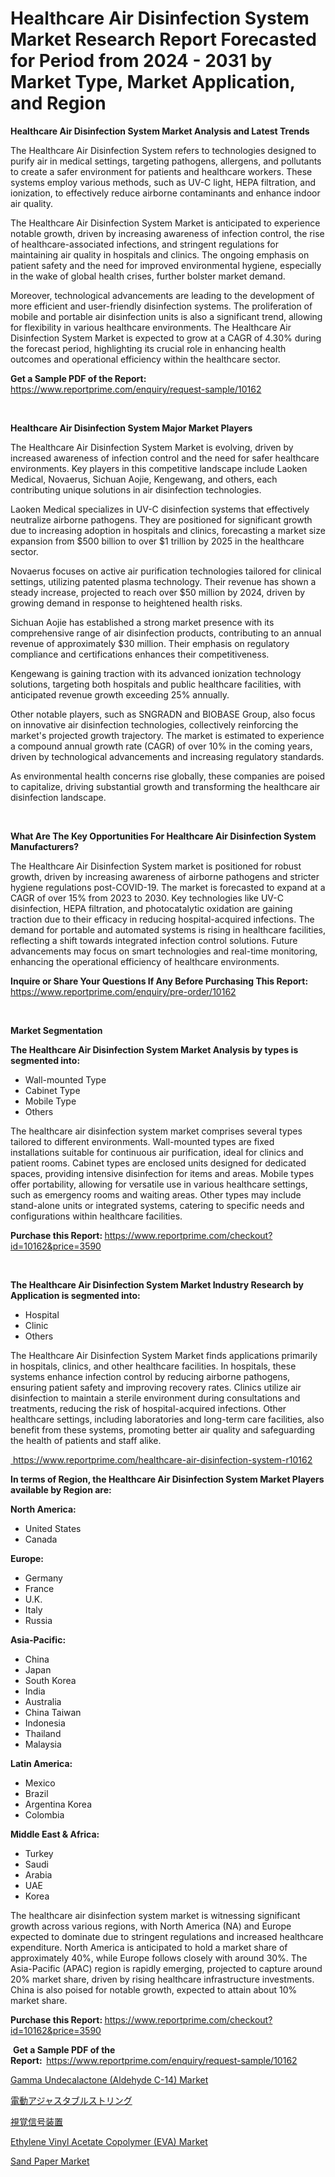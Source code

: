 <p><h1>Healthcare Air Disinfection System Market Research Report Forecasted for Period from 2024 -  2031 by Market Type, Market Application, and Region</h1></p><p><strong>Healthcare Air Disinfection System Market Analysis and Latest Trends</strong></p>
<p><p>The Healthcare Air Disinfection System refers to technologies designed to purify air in medical settings, targeting pathogens, allergens, and pollutants to create a safer environment for patients and healthcare workers. These systems employ various methods, such as UV-C light, HEPA filtration, and ionization, to effectively reduce airborne contaminants and enhance indoor air quality.</p><p>The Healthcare Air Disinfection System Market is anticipated to experience notable growth, driven by increasing awareness of infection control, the rise of healthcare-associated infections, and stringent regulations for maintaining air quality in hospitals and clinics. The ongoing emphasis on patient safety and the need for improved environmental hygiene, especially in the wake of global health crises, further bolster market demand.</p><p>Moreover, technological advancements are leading to the development of more efficient and user-friendly disinfection systems. The proliferation of mobile and portable air disinfection units is also a significant trend, allowing for flexibility in various healthcare environments. The Healthcare Air Disinfection System Market is expected to grow at a CAGR of 4.30% during the forecast period, highlighting its crucial role in enhancing health outcomes and operational efficiency within the healthcare sector.</p></p>
<p><strong>Get a Sample PDF of the Report:&nbsp;</strong> <a href="https://www.reportprime.com/enquiry/request-sample/10162">https://www.reportprime.com/enquiry/request-sample/10162</a></p>
<p>&nbsp;</p>
<p><strong>Healthcare Air Disinfection System Major Market Players</strong></p>
<p><p>The Healthcare Air Disinfection System Market is evolving, driven by increased awareness of infection control and the need for safer healthcare environments. Key players in this competitive landscape include Laoken Medical, Novaerus, Sichuan Aojie, Kengewang, and others, each contributing unique solutions in air disinfection technologies.</p><p>Laoken Medical specializes in UV-C disinfection systems that effectively neutralize airborne pathogens. They are positioned for significant growth due to increasing adoption in hospitals and clinics, forecasting a market size expansion from $500 billion to over $1 trillion by 2025 in the healthcare sector.</p><p>Novaerus focuses on active air purification technologies tailored for clinical settings, utilizing patented plasma technology. Their revenue has shown a steady increase, projected to reach over $50 million by 2024, driven by growing demand in response to heightened health risks.</p><p>Sichuan Aojie has established a strong market presence with its comprehensive range of air disinfection products, contributing to an annual revenue of approximately $30 million. Their emphasis on regulatory compliance and certifications enhances their competitiveness.</p><p>Kengewang is gaining traction with its advanced ionization technology solutions, targeting both hospitals and public healthcare facilities, with anticipated revenue growth exceeding 25% annually.</p><p>Other notable players, such as SNGRADN and BIOBASE Group, also focus on innovative air disinfection technologies, collectively reinforcing the market's projected growth trajectory. The market is estimated to experience a compound annual growth rate (CAGR) of over 10% in the coming years, driven by technological advancements and increasing regulatory standards.</p><p>As environmental health concerns rise globally, these companies are poised to capitalize, driving substantial growth and transforming the healthcare air disinfection landscape.</p></p>
<p>&nbsp;</p>
<p><strong>What Are The Key Opportunities For Healthcare Air Disinfection System Manufacturers?</strong></p>
<p><p>The Healthcare Air Disinfection System market is positioned for robust growth, driven by increasing awareness of airborne pathogens and stricter hygiene regulations post-COVID-19. The market is forecasted to expand at a CAGR of over 15% from 2023 to 2030. Key technologies like UV-C disinfection, HEPA filtration, and photocatalytic oxidation are gaining traction due to their efficacy in reducing hospital-acquired infections. The demand for portable and automated systems is rising in healthcare facilities, reflecting a shift towards integrated infection control solutions. Future advancements may focus on smart technologies and real-time monitoring, enhancing the operational efficiency of healthcare environments.</p></p>
<p><strong>Inquire or Share Your Questions If Any Before Purchasing This Report:</strong> <a href="https://www.reportprime.com/enquiry/pre-order/10162">https://www.reportprime.com/enquiry/pre-order/10162</a></p>
<p>&nbsp;</p>
<p><strong>Market Segmentation</strong></p>
<p><strong>The Healthcare Air Disinfection System Market Analysis by types is segmented into:</strong></p>
<p><ul><li>Wall-mounted Type</li><li>Cabinet Type</li><li>Mobile Type</li><li>Others</li></ul></p>
<p><p>The healthcare air disinfection system market comprises several types tailored to different environments. Wall-mounted types are fixed installations suitable for continuous air purification, ideal for clinics and patient rooms. Cabinet types are enclosed units designed for dedicated spaces, providing intensive disinfection for items and areas. Mobile types offer portability, allowing for versatile use in various healthcare settings, such as emergency rooms and waiting areas. Other types may include stand-alone units or integrated systems, catering to specific needs and configurations within healthcare facilities.</p></p>
<p><strong>Purchase this Report:&nbsp;</strong><a href="https://www.reportprime.com/checkout?id=10162&price=3590">https://www.reportprime.com/checkout?id=10162&price=3590</a></p>
<p>&nbsp;</p>
<p><strong>The Healthcare Air Disinfection System Market Industry Research by Application is segmented into:</strong></p>
<p><ul><li>Hospital</li><li>Clinic</li><li>Others</li></ul></p>
<p><p>The Healthcare Air Disinfection System Market finds applications primarily in hospitals, clinics, and other healthcare facilities. In hospitals, these systems enhance infection control by reducing airborne pathogens, ensuring patient safety and improving recovery rates. Clinics utilize air disinfection to maintain a sterile environment during consultations and treatments, reducing the risk of hospital-acquired infections. Other healthcare settings, including laboratories and long-term care facilities, also benefit from these systems, promoting better air quality and safeguarding the health of patients and staff alike.</p></p>
<p><a href="https://www.reportprime.com/healthcare-air-disinfection-system-r10162">&nbsp;https://www.reportprime.com/healthcare-air-disinfection-system-r10162</a></p>
<p><strong>In terms of Region, the Healthcare Air Disinfection System Market Players available by Region are:</strong></p>
<p>
    <p> <strong> North America: </strong>
        <ul>
            <li>United States</li>
            <li>Canada</li>
        </ul>
        </p> 
    <p> <strong> Europe: </strong>
        <ul>
            <li>Germany</li>
            <li>France</li>
            <li>U.K.</li>
            <li>Italy</li>
            <li>Russia</li>
        </ul>
        </p> 
    <p> <strong> Asia-Pacific: </strong>
        <ul>
            <li>China</li>
            <li>Japan</li>
            <li>South Korea</li>
            <li>India</li>
            <li>Australia</li>
            <li>China Taiwan</li>
            <li>Indonesia</li>
            <li>Thailand</li>
            <li>Malaysia</li>
        </ul>
        </p> 
    <p> <strong> Latin America: </strong>
        <ul>
            <li>Mexico</li>
            <li>Brazil</li>
            <li>Argentina Korea</li>
            <li>Colombia</li>
        </ul>
        </p> 
    <p> <strong> Middle East & Africa: </strong>
        <ul>
            <li>Turkey</li>
            <li>Saudi</li>
            <li>Arabia</li>
            <li>UAE</li>
            <li>Korea</li>
        </ul>
    </p>
    </p>
<p><p>The healthcare air disinfection system market is witnessing significant growth across various regions, with North America (NA) and Europe expected to dominate due to stringent regulations and increased healthcare expenditure. North America is anticipated to hold a market share of approximately 40%, while Europe follows closely with around 30%. The Asia-Pacific (APAC) region is rapidly emerging, projected to capture around 20% market share, driven by rising healthcare infrastructure investments. China is also poised for notable growth, expected to attain about 10% market share.</p></p>
<p><strong>Purchase this Report: </strong><a href="https://www.reportprime.com/checkout?id=10162&price=3590">https://www.reportprime.com/checkout?id=10162&price=3590</a></p>
<p>&nbsp;<strong>Get a Sample PDF of the Report:&nbsp;&nbsp;</strong><a href="https://www.reportprime.com/enquiry/request-sample/10162">https://www.reportprime.com/enquiry/request-sample/10162</a></p>
<p><strong></strong></p>
<p><p><a href="https://medium.com/@joe.tucker3457/this-report-on-gamma-undecalactone-aldehyde-c-14-market-is-a-comprehensive-analysis-of-market-c0db097a001e">Gamma Undecalactone (Aldehyde C-14) Market</a></p><p><a href="https://medium.com/@mares423/electric-adjustable-string-market-%E3%81%AF-%E3%82%B3%E3%82%B9%E3%83%88%E7%AE%A1%E7%90%86%E3%81%A8%E5%8A%B9%E7%8E%87%E5%90%91%E4%B8%8A%E3%82%92%E5%84%AA%E5%85%88%E3%81%97%E3%81%BE%E3%81%99-%E3%81%95%E3%82%89%E3%81%AB-%E5%A0%B1%E5%91%8A%E6%9B%B8%E3%81%AF%E5%B8%82%E5%A0%B4%E3%81%AE%E9%9C%80%E8%A6%81%E9%9D%A2%E3%81%A8%E4%BE%9B%E7%B5%A6%E9%9D%A2%E3%81%AE%E4%B8%A1%E6%96%B9%E3%82%92%E3%82%AB%E3%83%90%E3%83%BC%E3%81%97%E3%81%A6%E3%81%84%E3%81%BE%E3%81%99-electric-db060b05be51">電動アジャスタブルストリング</a></p><p><a href="https://medium.com/@randallrunte2023/visual-signalling-devices-market-%E3%81%AF-%E3%82%B3%E3%82%B9%E3%83%88%E7%AE%A1%E7%90%86%E3%81%A8%E5%8A%B9%E7%8E%87%E5%90%91%E4%B8%8A%E3%82%92%E5%84%AA%E5%85%88%E3%81%97%E3%81%BE%E3%81%99-%E3%81%95%E3%82%89%E3%81%AB-%E5%A0%B1%E5%91%8A%E6%9B%B8%E3%81%AF%E5%B8%82%E5%A0%B4%E3%81%AE%E9%9C%80%E8%A6%81%E9%9D%A2%E3%81%A8%E4%BE%9B%E7%B5%A6%E9%9D%A2%E3%81%AE%E4%B8%A1%E6%96%B9%E3%82%92%E3%82%AB%E3%83%90%E3%83%BC%E3%81%97%E3%81%A6%E3%81%84%E3%81%BE%E3%81%99-visual-88fc9005b303">視覚信号装置</a></p><p><a href="https://issuu.com/reportprime-2/docs/ethylene-vinyl-acetate-copolymer-ev_fafcf166c0ff30">Ethylene Vinyl Acetate Copolymer (EVA) Market</a></p><p><a href="https://www.linkedin.com/pulse/charting-future-comprehensive-analysis-global-sand-paper-3jdse?trackingId=KANIFZWaRSGBKVg9edGNdA%3D%3D">Sand Paper Market</a></p></p>
